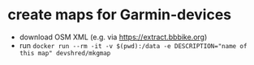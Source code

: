 # create maps for Garmin-devices

- download OSM XML (e.g. via https://extract.bbbike.org)
- run ```docker run --rm -it -v $(pwd):/data -e DESCRIPTION="name of this map" devshred/mkgmap```